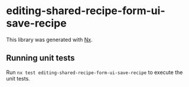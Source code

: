 # editing-shared-recipe-form-ui-save-recipe

This library was generated with [Nx](https://nx.dev).

## Running unit tests

Run `nx test editing-shared-recipe-form-ui-save-recipe` to execute the unit tests.

